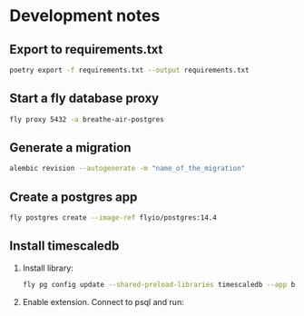 # Development notes

## Export to requirements.txt

```sh
poetry export -f requirements.txt --output requirements.txt
```

## Start a fly database proxy

```sh
fly proxy 5432 -a breathe-air-postgres
```

## Generate a migration

```sh
alembic revision --autogenerate -m "name_of_the_migration"
```

## Create a postgres app

```sh
fly postgres create --image-ref flyio/postgres:14.4
```

## Install timescaledb

1. Install library:

    ```sh
    fly pg config update --shared-preload-libraries timescaledb --app breathe-air-postgres
    ```

1. Enable extension. Connect to psql and run:

```sh
```
